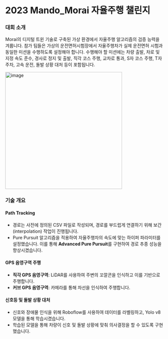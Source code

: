 # 2023 Mando_Morai 자율주행 챌린지

### 대회 소개
Morai의 디지털 트윈 기술로 구축된 가상 환경에서 자율주행 알고리즘의 검증 능력을 겨룹니다. 참가 팀들은 가상의 운전면허시험장에서 자율주행차가 실제 운전면허 시험과 동일한 미션을 수행하도록 설정해야 합니다. 수행해야 할 미션에는 차량 출발, 차로 및 지정 속도 준수, 경사로 정지 및 출발, 직각 코스 주행, 교차로 통과, S자 코스 주행, T자 주차, 고속 운전, 돌발 상황 대처 등이 포함됩니다.

<img width="370" alt="image" src="https://github.com/user-attachments/assets/97c9ffcc-664d-4606-adf9-4baa62302661">

### 기술 개요

#### Path Tracking
- 경로는 사전에 정의된 CSV 파일로 작성되며, 경로를 부드럽게 연결하기 위해 보간(interpolation) 작업이 진행됩니다.
- Pure Pursuit 알고리즘을 적용하여 자율주행차의 속도에 맞는 하이퍼 파라미터를 설정했습니다. 이를 통해 **Advanced Pure Pursuit**를 구현하여 경로 추종 성능을 향상시켰습니다.

#### GPS 음영구역 주행
- **직각 GPS 음영구역**: LiDAR를 사용하여 주변의 꼬깔콘을 인식하고 이를 기반으로 주행합니다.
- **커브 GPS 음영구역**: 카메라를 통해 차선을 인식하여 주행합니다.

#### 신호등 및 돌발 상황 대처
- 신호와 장애물 인식을 위해 Roboflow를 사용하여 데이터를 라벨링하고, Yolo v8 모델을 통해 학습시켰습니다.
- 학습된 모델을 통해 차량이 신호 및 돌발 상황에 맞춰 의사결정을 할 수 있도록 구현했습니다.
